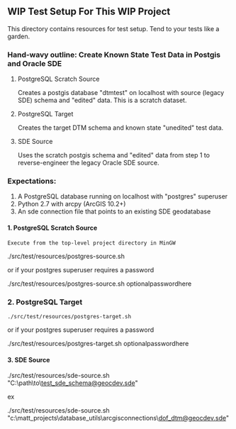 ## WIP Test Setup For This WIP Project

This directory contains resources for test setup.  Tend to your tests like a garden.

### Hand-wavy outline: Create Known State Test Data in Postgis and Oracle SDE

1. PostgreSQL Scratch Source 

    Creates a postgis database "dtmtest" on localhost with source (legacy SDE) schema and "edited" data.  This is a scratch dataset.

2. PostgreSQL Target

   Creates the target DTM schema and known state "unedited" test data.

3. SDE Source

   Uses the scratch postgis schema and "edited" data from step 1 to reverse-engineer the legacy Oracle SDE source.  

### Expectations:

1. A PostgreSQL database running on localhost with "postgres" superuser 
2. Python 2.7 with arcpy (ArcGIS 10.2+)
3. An sde connection file that points to an existing SDE geodatabase

#### 1. PostgreSQL Scratch Source  

    Execute from the top-level project directory in MinGW 
                   
   ./src/test/resources/postgres-source.sh                                                                

   or if your postgres superuser requires a password

   ./src/test/resources/postgres-source.sh optionalpasswordhere

### 2. PostgreSQL Target             

    ./src/test/resources/postgres-target.sh  

   or if your postgres superuser requires a password

   ./src/test/resources/postgres-target.sh optionalpasswordhere

#### 3. SDE Source

   ./src/test/resources/sde-source.sh "C:\path\to\test_sde_schema@geocdev.sde"

   ex

   ./src/test/resources/sde-source.sh "c:\matt_projects\database_utils\arcgisconnections\dof_dtm@geocdev.sde"





